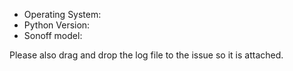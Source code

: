- Operating System: 
- Python Version: 
- Sonoff model: 

Please also drag and drop the log file to the issue so it is attached.

